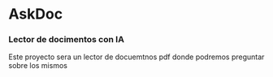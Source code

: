 # AskDoc

### Lector de docimentos con IA
Este proyecto sera un lector de docuemtnos pdf donde podremos preguntar sobre los mismos

